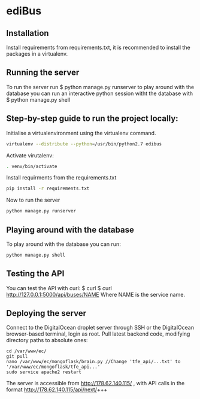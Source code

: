 # ediBus

## Installation

Install requirements from requirements.txt, it is recommended to install the packages in a virtualenv.

## Running the server

To run the server run $ python manage.py runserver to play around with the database you can run an interactive python session witht the database with $ python manage.py shell

## Step-by-step guide to run the project locally:

Initialise a virtualenvironment using the virtualenv command.
```bash
virtualenv --distribute --python=/usr/bin/python2.7 edibus
```

Activate virutalenv: 
```bash
. venv/bin/activate
```
Install requirments from the requirements.txt 
```bash
pip install -r requirements.txt
```
Now to run the server
```bash
python manage.py runserver
```

## Playing around with the database

To play around with the database you can run:
```bash
python manage.py shell
```

## Testing the API

You can test the API with curl: $ curl $ curl http://127.0.0.1:5000/api/buses/NAME
Where NAME is the service name.

## Deploying the server

Connect to the DigitalOcean droplet server through SSH or the DigitalOcean browser-based terminal, login as root.
Pull latest backend code, modifying directory paths to absolute ones:
```
cd /var/www/ec/
git pull
nano /var/www/ec/mongoflask/brain.py //Change 'tfe_api/...txt' to '/var/www/ec/mongoflask/tfe_api...'
sudo service apache2 restart
```
The server is accessible from http://178.62.140.115/ , with API calls in the format
http://178.62.140.115/api/next/<String servicename>+<Double latitude>+<Double longitude>+<Orientation bearing>
